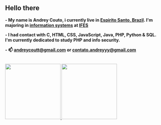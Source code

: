 <body>
  
  <h2>Hello there</h2>
  <b> - My name is Andrey Couto, i currently live in <a href="https://www.google.com/search?q=espirito+santo%2C+brasil&sxsrf=APwXEdcxSYDWjtjoIr1eTEQ4cVA7p52S5w%3A1687216061266&ei=vd-QZKT3D9ay5OUPvJuPyAo&ved=0ahUKEwjkyfbPudD_AhVWGbkGHbzNA6kQ4dUDCA8&uact=5&oq=espirito+santo%2C+brasil&gs_lcp=Cgxnd3Mtd2l6LXNlcnAQAzIFCAAQgAQyBQgAEIAEMgUIABCABDIGCAAQFhAeMgYIABAWEB4yBggAEBYQHjIGCAAQFhAeMgYILhAWEB4yBgguEBYQHjIGCAAQFhAeOgoIABBHENYEELADOgoIABCKBRCwAxBDOg0IABDkAhDWBBCwAxgBOg8ILhCKBRDIAxCwAxBDGAI6BwguEIoFEEM6CAgAEIAEELEDOgcIABCKBRBDOgoIABCKBRCxAxBDOhUILhCKBRBDEJcFENwEEN4EEOAEGAM6BQguEIAEOgsILhCABBDHARCvAToTCC4QgAQQlwUQ3AQQ3gQQ4AQYAzoHCC4QgAQQCkoECEEYAFDqBVj4FmDlF2gBcAF4AIABzgGIAYEIkgEFMC42LjGYAQCgAQHAAQHIARPaAQYIARABGAnaAQYIAhABGAjaAQYIAxABGBQ&sclient=gws-wiz-serp" target="_blank">Espirito Santo, Brazil</a>. I'm majoring in <a href="https://cachoeiro.ifes.edu.br/cursos/graduacao/sistemas-de-informacao">information systems</a> at <a href="https://cachoeiro.ifes.edu.br/" target="_blank">IFES</a>
  
  <b> - I had contact with C, HTML, CSS, JavaScript, Java, PHP, Python & SQL. I'm currently dedicated to study PHP and info security.<br> 
 

  <b> -</b> 📫 andreycoutt@gmail.com or contato.andreyyy@gmail.com<br><br>
</body>

<div>
  <a href="https://github.com/andreycoutt">
  <img height="180em" src="https://github-readme-stats.vercel.app/api?username=andreycoutt&show_icons=true&theme=onedark&include_all_commits=true&count_private=true"/>
  <img height="180em" src="https://github-readme-stats.vercel.app/api/top-langs/?username=andreycoutt&langs_count=10&layout=compact&commit=all&theme=onedark"/>
</div>
<!--
**andreycoutt/andreycoutt** is a ✨ _special_ ✨ repository because its `README.md` (this file) appears on your GitHub profile.

Here are some ideas to get you started:

- 🔭 I’m currently working on ...
- 🌱 I’m currently learning ...
- 👯 I’m looking to collaborate on ...
- 🤔 I’m looking for help with ...
- 💬 Ask me about ...
- 📫 How to reach me: ...
- 😄 Pronouns: ...
- ⚡ Fun fact: ...
-->
